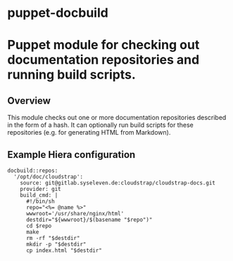 puppet-docbuild
===============

# Puppet module for checking out documentation repositories and running build scripts.

## Overview

This module checks out one or more documentation repositories described in the
form of a hash. It can optionally run build scripts for these repositories
(e.g. for generating HTML from Markdown).

## Example Hiera configuration

```
docbuild::repos:
  '/opt/doc/cloudstrap':
    source: git@gitlab.syseleven.de:cloudstrap/cloudstrap-docs.git
    provider: git
    build_cmd: |
      #!/bin/sh
      repo="<%= @name %>"
      wwwroot='/usr/share/nginx/html'
      destdir="${wwwroot}/$(basename "$repo")"
      cd $repo
      make
      rm -rf "$destdir"
      mkdir -p "$destdir"
      cp index.html "$destdir"
```
